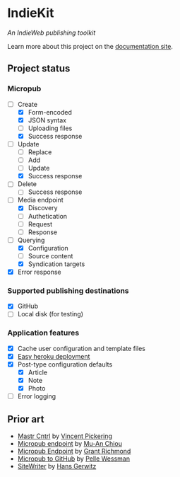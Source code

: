# IndieKit

*An IndieWeb publishing toolkit*

Learn more about this project on the [documentation site](https://paulrobertlloyd.github.io/indiekit/).

## Project status

### Micropub

* [ ] Create
  * [x] Form-encoded
  * [x] JSON syntax
  * [ ] Uploading files
  * [x] Success response
* [ ] Update
  * [ ] Replace
  * [ ] Add
  * [ ] Update
  * [x] Success response
* [ ] Delete
  * [ ] Success response
* [ ] Media endpoint
  * [x] Discovery
  * [ ] Authetication
  * [ ] Request
  * [ ] Response
* [ ] Querying
  * [x] Configuration
  * [ ] Source content
  * [x] Syndication targets
* [x] Error response

### Supported publishing destinations

* [x] GitHub
* [ ] Local disk (for testing)

### Application features

* [x] Cache user configuration and template files
* [x] [Easy heroku deployment](https://paulrobertlloyd.github.io/indiekit/docs/deploy)
* [x] Post-type configuration defaults
  * [x] Article
  * [x] Note
  * [x] Photo
* [ ] Error logging

## Prior art

* [Mastr Cntrl](https://github.com/vipickering/mastr-cntrl) by [Vincent Pickering](https://vincentp.me)
* [Micropub endpoint](https://github.com/muan/micropub-endpoint) by [Mu-An Chiou](https://muan.co)
* [Micropub Endpoint](https://github.com/grantcodes/micropub-endpoint) by [Grant Richmond](https://grant.codes)
* [Micropub to GitHub](https://github.com/voxpelli/webpage-micropub-to-github) by [Pelle Wessman](https://kodfabrik.se)
* [SiteWriter](https://github.com/gerwitz/sitewriter) by [Hans Gerwitz](https://hans.gerwitz.com)
